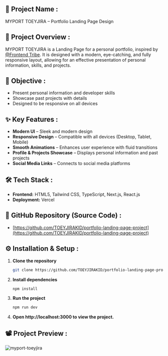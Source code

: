 ## 🚀 **Project Name** :

MYPORT TOEYJIRA – Portfolio Landing Page Design

## 📌 **Project Overview** :

MYPORT TOEYJIRA is a Landing Page for a personal portfolio, inspired by [@Frontend Tribe](https://www.youtube.com/watch?v=ELssXP1sTC8). It is designed with a modern, eye-catching, and fully responsive layout, allowing for an effective presentation of personal information, skills, and projects.

## 🎯 **Objective** :

- Present personal information and developer skills
- Showcase past projects with details
- Designed to be responsive on all devices

## ✨ **Key Features** :

- **Modern UI** – Sleek and modern design
- **Responsive Design** – Compatible with all devices (Desktop, Tablet, Mobile)
- **Smooth Animations** – Enhances user experience with fluid transitions
- **Profile & Projects Showcase** – Displays personal information and past projects
- **Social Media Links** – Connects to social media platforms

## 🛠 **Tech Stack** :

- **Frontend:** HTML5, Tailwind CSS, TypeScript, Next.js, React.js
- **Deployment:** Vercel

## 📂 **GitHub Repository (Source Code)** :

- [https://github.com/TOEYJIRAKID/portfolio-landing-page-project](https://github.com/TOEYJIRAKID/portfolio-landing-page-project)

## ⚙️ **Installation & Setup** :

1. **Clone the repository**  
   ```bash
   git clone https://github.com/TOEYJIRAKID/portfolio-landing-page-project.git
   ```  
2. **Install dependencies**  
   ```bash
   npm install
   ```  
3. **Run the project**  
   ```bash
   npm run dev
   ```  
4. **Open http://localhost:3000 to view the project.**

## 📽️ **Project Preview** :

![myport-toeyjira](https://github.com/user-attachments/assets/5ebce9a1-9195-4448-b70e-0545e6ebd1ab)

